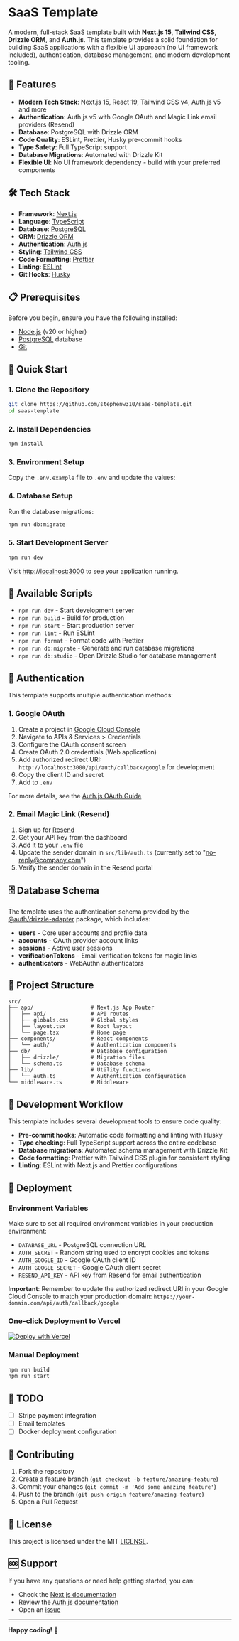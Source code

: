# SaaS Template

A modern, full-stack SaaS template built with **Next.js 15**, **Tailwind CSS**, **Drizzle ORM**, and **Auth.js**. This template provides a solid foundation for building SaaS applications with a flexible UI approach (no UI framework included), authentication, database management, and modern development tooling.

## 🚀 Features

- **Modern Tech Stack**: Next.js 15, React 19, Tailwind CSS v4, Auth.js v5 and more
- **Authentication**: Auth.js v5 with Google OAuth and Magic Link email providers (Resend)
- **Database**: PostgreSQL with Drizzle ORM
- **Code Quality**: ESLint, Prettier, Husky pre-commit hooks
- **Type Safety**: Full TypeScript support
- **Database Migrations**: Automated with Drizzle Kit
- **Flexible UI**: No UI framework dependency - build with your preferred components

## 🛠️ Tech Stack

- **Framework**: [Next.js](https://nextjs.org/)
- **Language**: [TypeScript](https://www.typescriptlang.org/)
- **Database**: [PostgreSQL](https://www.postgresql.org/)
- **ORM**: [Drizzle ORM](https://orm.drizzle.team/)
- **Authentication**: [Auth.js](https://authjs.dev/)
- **Styling**: [Tailwind CSS](https://tailwindcss.com/)
- **Code Formatting**: [Prettier](https://prettier.io/)
- **Linting**: [ESLint](https://eslint.org/)
- **Git Hooks**: [Husky](https://typicode.github.io/husky/)

## 📋 Prerequisites

Before you begin, ensure you have the following installed:

- [Node.js](https://nodejs.org/) (v20 or higher)
- [PostgreSQL](https://www.postgresql.org/) database
- [Git](https://git-scm.com/)

## 🎯 Quick Start

### 1. Clone the Repository

```bash
git clone https://github.com/stephenw310/saas-template.git
cd saas-template
```

### 2. Install Dependencies

```bash
npm install
```

### 3. Environment Setup

Copy the `.env.example` file to `.env` and update the values:

### 4. Database Setup

Run the database migrations:

```bash
npm run db:migrate
```

### 5. Start Development Server

```bash
npm run dev
```

Visit [http://localhost:3000](http://localhost:3000) to see your application running.

## 🔧 Available Scripts

- `npm run dev` - Start development server
- `npm run build` - Build for production
- `npm run start` - Start production server
- `npm run lint` - Run ESLint
- `npm run format` - Format code with Prettier
- `npm run db:migrate` - Generate and run database migrations
- `npm run db:studio` - Open Drizzle Studio for database management

## 🔐 Authentication

This template supports multiple authentication methods:

### 1. Google OAuth

1. Create a project in [Google Cloud Console](https://console.cloud.google.com/)
2. Navigate to APIs & Services > Credentials
3. Configure the OAuth consent screen
4. Create OAuth 2.0 credentials (Web application)
5. Add authorized redirect URI: `http://localhost:3000/api/auth/callback/google` for development
6. Copy the client ID and secret
7. Add to `.env`

For more details, see the [Auth.js OAuth Guide](https://authjs.dev/getting-started/authentication/oauth)

### 2. Email Magic Link (Resend)

1. Sign up for [Resend](https://resend.com/)
2. Get your API key from the dashboard
3. Add it to your `.env` file
4. Update the sender domain in `src/lib/auth.ts` (currently set to "no-reply@company.com")
5. Verify the sender domain in the Resend portal

## 🗄️ Database Schema

The template uses the authentication schema provided by the [@auth/drizzle-adapter](https://authjs.dev/getting-started/adapters/drizzle) package, which includes:

- **users** - Core user accounts and profile data
- **accounts** - OAuth provider account links
- **sessions** - Active user sessions
- **verificationTokens** - Email verification tokens for magic links
- **authenticators** - WebAuthn authenticators

## 📁 Project Structure

```
src/
├── app/                  # Next.js App Router
│   ├── api/              # API routes
│   ├── globals.css       # Global styles
│   ├── layout.tsx        # Root layout
│   └── page.tsx          # Home page
├── components/           # React components
│   └── auth/             # Authentication components
├── db/                   # Database configuration
│   ├── drizzle/          # Migration files
│   └── schema.ts         # Database schema
├── lib/                  # Utility functions
│   └── auth.ts           # Authentication configuration
└── middleware.ts         # Middleware
```

## 🔄 Development Workflow

This template includes several development tools to ensure code quality:

- **Pre-commit hooks**: Automatic code formatting and linting with Husky
- **Type checking**: Full TypeScript support across the entire codebase
- **Database migrations**: Automated schema management with Drizzle Kit
- **Code formatting**: Prettier with Tailwind CSS plugin for consistent styling
- **Linting**: ESLint with Next.js and Prettier configurations

## 🚀 Deployment

### Environment Variables

Make sure to set all required environment variables in your production environment:

- `DATABASE_URL` - PostgreSQL connection URL
- `AUTH_SECRET` - Random string used to encrypt cookies and tokens
- `AUTH_GOOGLE_ID` - Google OAuth client ID
- `AUTH_GOOGLE_SECRET` - Google OAuth client secret
- `RESEND_API_KEY` - API key from Resend for email authentication

**Important**: Remember to update the authorized redirect URI in your Google Cloud Console to match your production domain:
`https://your-domain.com/api/auth/callback/google`

### One-click Deployment to Vercel

[![Deploy with Vercel](https://vercel.com/button)](https://vercel.com/new/clone?repository-url=https%3A%2F%2Fgithub.com%2Fstephenw310%2Fsaas-template)

### Manual Deployment

```bash
npm run build
npm run start
```

## 📝 TODO

- [ ] Stripe payment integration
- [ ] Email templates
- [ ] Docker deployment configuration

## 🤝 Contributing

1. Fork the repository
2. Create a feature branch (`git checkout -b feature/amazing-feature`)
3. Commit your changes (`git commit -m 'Add some amazing feature'`)
4. Push to the branch (`git push origin feature/amazing-feature`)
5. Open a Pull Request

## 📄 License

This project is licensed under the MIT [LICENSE](LICENSE).

## 🆘 Support

If you have any questions or need help getting started, you can:

- Check the [Next.js documentation](https://nextjs.org/docs)
- Review the [Auth.js documentation](https://authjs.dev/)
- Open an [issue](https://github.com/stephenw310/saas-template/issues)

---

**Happy coding!** 🎉
